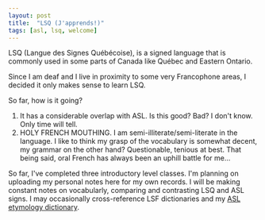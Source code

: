 ```yaml
---
layout: post
title:  "LSQ (J'apprends!)"
tags: [asl, lsq, welcome]
---
```

LSQ (Langue des Signes Québécoise), is a signed language that is commonly used in some parts of Canada like Québec and Eastern Ontario. 

Since I am deaf and I live in proximity to some very Francophone areas, I decided it only makes sense to learn LSQ.

So far, how is it going?
1. It has a considerable overlap with ASL. Is this good? Bad? I don't know. Only time will tell.
2. HOLY FRENCH MOUTHING. I am semi-illiterate/semi-literate in the language. I like to think my grasp of the vocabulary is somewhat decent, my grammar on the other hand? Questionable, tenious at best. That being said, oral French has always been an uphill battle for me...


So far, I've completed three introductory level classes. I'm planning on uploading my personal notes here for my own records. I will be making constant notes on vocabularly, comparing and contrasting LSQ and ASL signs. I may occasionally cross-reference LSF dictionaries and my [ASL etymology dictionary](https://gupress.gallaudet.edu/Books/A/A-Historical-and-Etymological-Dictionary-of-American-Sign-Language).
